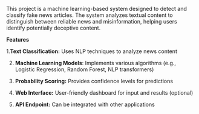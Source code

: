This project is a machine learning-based system designed to detect and classify fake news articles. The system analyzes textual content to distinguish between reliable news and misinformation, helping users identify potentially deceptive content.

**Features**

1.**Text Classification:** Uses NLP techniques to analyze news content

2. **Machine Learning Models**: Implements various algorithms (e.g., Logistic Regression, Random Forest, NLP transformers)

3. **Probability Scoring:** Provides confidence levels for predictions

4. **Web Interface:** User-friendly dashboard for input and results (optional)

5. **API Endpoint:** Can be integrated with other applications
